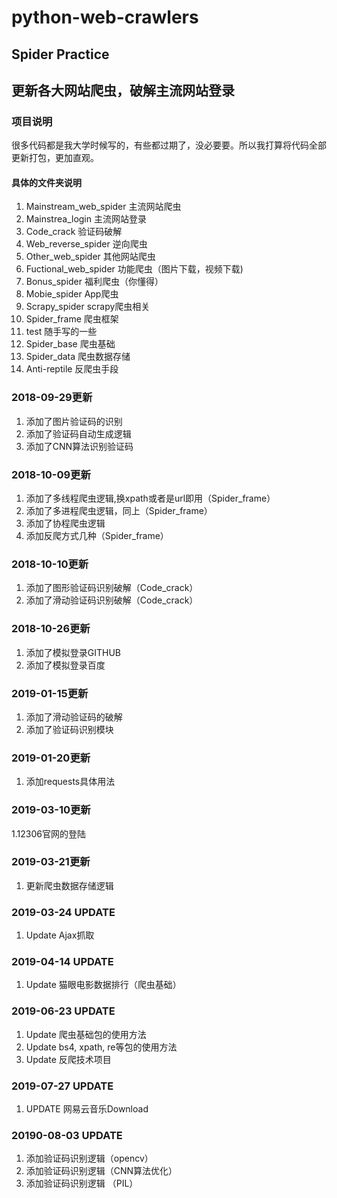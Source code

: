 # python-web-crawlers
## Spider Practice
## 更新各大网站爬虫，破解主流网站登录

### 项目说明
很多代码都是我大学时候写的，有些都过期了，没必要要。所以我打算将代码全部更新打包，更加直观。

#### 具体的文件夹说明
1. Mainstream_web_spider  主流网站爬虫
2. Mainstrea_login 主流网站登录
3. Code_crack 验证码破解
4. Web_reverse_spider 逆向爬虫
5. Other_web_spider 其他网站爬虫
6. Fuctional_web_spider 功能爬虫（图片下载，视频下载)
7. Bonus_spider 福利爬虫（你懂得）
8. Mobie_spider App爬虫
9. Scrapy_spider scrapy爬虫相关
10. Spider_frame 爬虫框架
11. test 随手写的一些
12. Spider_base 爬虫基础
13. Spider_data 爬虫数据存储
14. Anti-reptile 反爬虫手段


### 2018-09-29更新
1. 添加了图片验证码的识别
2. 添加了验证码自动生成逻辑
3. 添加了CNN算法识别验证码


### 2018-10-09更新
1. 添加了多线程爬虫逻辑,换xpath或者是url即用（Spider_frame）
2. 添加了多进程爬虫逻辑，同上（Spider_frame）
3. 添加了协程爬虫逻辑
4. 添加反爬方式几种（Spider_frame）


### 2018-10-10更新
1. 添加了图形验证码识别破解（Code_crack）
2. 添加了滑动验证码识别破解（Code_crack）


### 2018-10-26更新
1. 添加了模拟登录GITHUB
2. 添加了模拟登录百度

### 2019-01-15更新
1. 添加了滑动验证码的破解  
2. 添加了验证码识别模块

### 2019-01-20更新
1. 添加requests具体用法

### 2019-03-10更新
1.12306官网的登陆

### 2019-03-21更新
1. 更新爬虫数据存储逻辑

### 2019-03-24 UPDATE
1. Update Ajax抓取

### 2019-04-14 UPDATE
1. Update 猫眼电影数据排行（爬虫基础）

### 2019-06-23 UPDATE
1. Update 爬虫基础包的使用方法
2. Update bs4, xpath, re等包的使用方法
3. Update 反爬技术项目

### 2019-07-27 UPDATE
1. UPDATE 网易云音乐Download


### 20190-08-03 UPDATE
1. 添加验证码识别逻辑（opencv）
2. 添加验证码识别逻辑（CNN算法优化）
3. 添加验证码识别逻辑 （PIL）